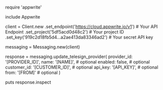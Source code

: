 require 'appwrite'

include Appwrite

client = Client.new
    .set_endpoint('https://cloud.appwrite.io/v1') # Your API Endpoint
    .set_project('5df5acd0d48c2') # Your project ID
    .set_key('919c2d18fb5d4...a2ae413da83346ad2') # Your secret API key

messaging = Messaging.new(client)

response = messaging.update_telesign_provider(
    provider_id: '[PROVIDER_ID]',
    name: '[NAME]', # optional
    enabled: false, # optional
    customer_id: '[CUSTOMER_ID]', # optional
    api_key: '[API_KEY]', # optional
    from: '[FROM]' # optional
)

puts response.inspect
